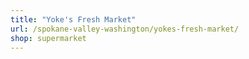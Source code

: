 ```yaml
---
title: "Yoke's Fresh Market"
url: /spokane-valley-washington/yokes-fresh-market/
shop: supermarket
---
```

